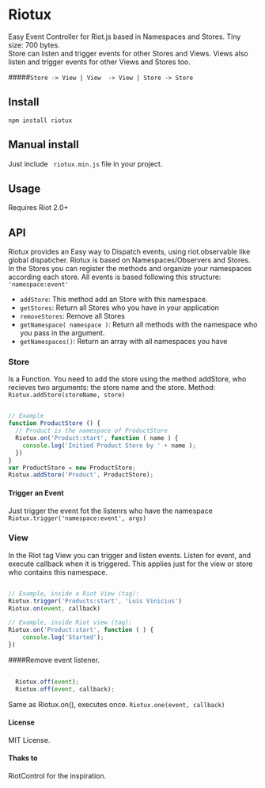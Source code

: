 # Riotux
Easy Event Controller for Riot.js based in Namespaces and Stores. Tiny size: 700 bytes.  <br>
Store can listen and trigger events for other Stores and Views. Views also listen and trigger events for other Views and Stores too. 

#####``` Store -> View | View  -> View | Store -> Store ```

## Install
``` npm install riotux ```

## Manual install
Just include ``` riotux.min.js``` file in your project.

## Usage 
Requires Riot 2.0+

## API
Riotux provides an Easy way to Dispatch events, using riot.observable like global dispaticher. 
Riotux is based on Namespaces/Observers and Stores. In the Stores you can register the methods and organize your namespaces according each store. All events is based following this structure: ``` 'namespace:event' ```

* ``` addStore ```: This method add an Store with this namespace.
* ``` getStores ```: Return all Stores who you have in your application
* ``` removeStores ```: Remove all Stores
* ``` getNamespace( namespace ) ```: Return all methods with the namespace who you pass in the argument.
* ``` getNamespaces() ```: Return an array with all namespaces you have


### Store
Is a Function. You need to add the store using the method addStore, who recieves two arguments: the store name and the store.
Method: ``` Riotux.addStore(storeName, store) ```

```javascript

// Example
function ProductStore () {
  // Product is the namespace of ProductStore
  Riotux.on('Product:start', function ( name ) {
    console.log('Initied Product Store by ' + name );
  })
}
var ProductStore = new ProductStore;
Riotux.addStore('Product', ProductStore);

```
#### Trigger an Event
Just trigger the event fot the listenrs who have the namespace
``` Riotux.trigger('namespace:event', args) ```

### View
In the Riot tag View you can trigger and listen events. Listen for event, and execute callback when it is triggered. This applies just for the view or store who contains this namespace.

```javascript

// Example, inside a Riot View (tag):
Riotux.trigger('Products:start', 'Luis Vinicius')
Riotux.on(event, callback)

// Example, inside Riot view (tag):
Riotux.on('Product:start', function ( ) {
    console.log('Started');
})
``` 

####Remove event listener.

```javascript
  
  Riotux.off(event);
  Riotux.off(event, callback);
```

Same as Riotux.on(), executes once.
``` Riotux.one(event, callback) ```

#### License
MIT License.

#### Thaks to
RiotControl for the inspiration.
